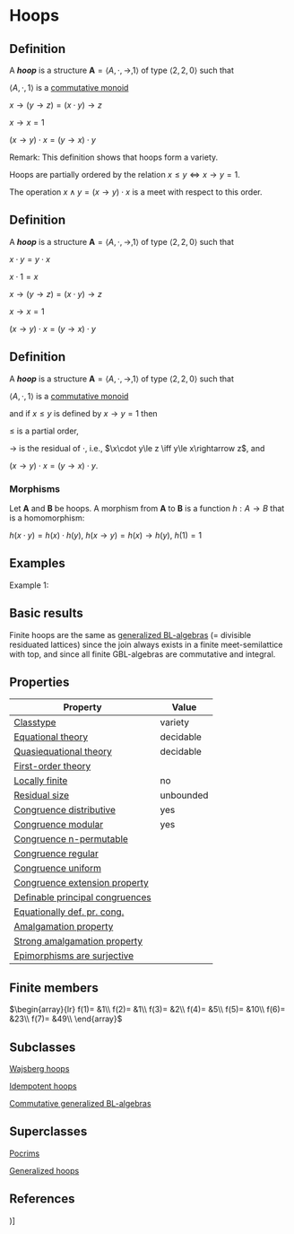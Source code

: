 # Hoops

## Definition
A ***hoop*** is a structure $\mathbf{A}=\langle A,\cdot,\rightarrow,1\rangle$ of type $\langle 2,2,0\rangle$ such that

$\langle A,\cdot ,1\rangle$ is a [commutative monoid](commutative_monoids.md)

$x\rightarrow ( y\rightarrow z) = (x\cdot y)\rightarrow z$

$x\rightarrow x=1$

$(x\rightarrow y)\cdot x = (y\rightarrow x)\cdot y$


Remark: 
This definition shows that hoops form a variety.

Hoops are partially ordered by the relation $x\leq y \iff
x\rightarrow y=1$.

The operation $x\wedge y = (x\rightarrow y)\cdot x$ is a meet with
respect to this order.


## Definition
A ***hoop*** is a structure $\mathbf{A}=\langle A,\cdot,\rightarrow,1\rangle$ of type $\langle 2,2,0\rangle$ such that

$x\cdot y = y\cdot x$

$x\cdot 1 = x$

$x\rightarrow ( y\rightarrow z) = (x\cdot y)\rightarrow z$

$x\rightarrow x=1$

$(x\rightarrow y)\cdot x = (y\rightarrow x)\cdot y$


## Definition
A ***hoop*** is a structure $\mathbf{A}=\langle A,\cdot,\rightarrow,1\rangle$ of type $\langle 2,2,0\rangle$ such that

$\langle A,\cdot ,1\rangle$ is a [commutative monoid](commutative_monoids.md)

and if $x\le y$ is defined by $x\rightarrow y = 1$ then

$\le$ is a partial order,

$\rightarrow$ is the residual of $\cdot$, i.e., $\x\cdot y\le z \iff y\le x\rightarrow z$, and

$(x\rightarrow y)\cdot x = (y\rightarrow x)\cdot y$.


### Morphisms
Let $\mathbf{A}$ and $\mathbf{B}$ be hoops. A morphism from $\mathbf{A}$ to $\mathbf{B}$ is a function $h:A\rightarrow B$ that is a homomorphism: 

$h(x\cdot y)=h(x)\cdot h(y)$, $h(x\rightarrow y)=h(x)\rightarrow h(y)$, $h(1)=1$

## Examples
Example 1: 

## Basic results

Finite hoops are the same as [generalized BL-algebras](generalized_bl-algebras.md) (= divisible residuated lattices) since the join always exists in a finite meet-semilattice with top, and since all finite GBL-algebras are commutative and integral.

## Properties


|Property|Value|
|---|---|
|[Classtype](classtype.md)  |variety |
|[Equational theory](equational_theory.md)  |decidable |
|[Quasiequational theory](quasiequational_theory.md)  |decidable |
|[First-order theory](first-order_theory.md)  | |
|[Locally finite](locally_finite.md)  |no |
|[Residual size](residual_size.md)  |unbounded |
|[Congruence distributive](congruence_distributive.md)  |yes |
|[Congruence modular](congruence_modular.md)  |yes |
|[Congruence n-permutable](congruence_n-permutable.md)  | |
|[Congruence regular](congruence_regular.md)  | |
|[Congruence uniform](congruence_uniform.md)  | |
|[Congruence extension property](congruence_extension_property.md)  | |
|[Definable principal congruences](definable_principal_congruences.md)  | |
|[Equationally def. pr. cong.](equationally_def._pr._cong..md)  | |
|[Amalgamation property](amalgamation_property.md)  | |
|[Strong amalgamation property](strong_amalgamation_property.md)  | |
|[Epimorphisms are surjective](epimorphisms_are_surjective.md)  | |
## Finite members

$\begin{array}{lr}
f(1)= &1\\
f(2)= &1\\
f(3)= &2\\
f(4)= &5\\
f(5)= &10\\
f(6)= &23\\
f(7)= &49\\
\end{array}$

## Subclasses
[Wajsberg hoops](wajsberg_hoops.md) 

[Idempotent hoops](idempotent_hoops.md) 

[Commutative generalized BL-algebras](commutative_generalized_bl-algebras.md) 

## Superclasses
[Pocrims](pocrims.md) 

[Generalized hoops](generalized_hoops.md) 


## References


)]